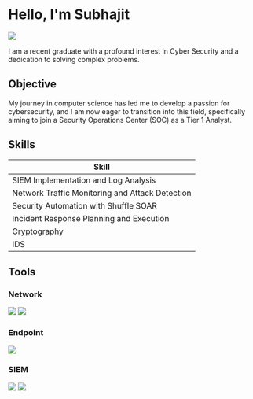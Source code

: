 # Hello, I'm Subhajit
<a href="https://www.linkedin.com/in/subhajit-barman-b9376620b/"><img src="https://img.shields.io/badge/-LinkedIn-0072b1?&style=for-the-badge&logo=linkedin&logoColor=white" /></a>

I am a recent graduate with a profound interest in Cyber Security and a dedication to solving complex problems.

## Objective

My journey in computer science has led me to develop a passion for cybersecurity, and I am now eager to transition into this field, specifically aiming to join a Security Operations Center (SOC) as a Tier 1 Analyst.

## Skills

| Skill                                         
|-----------------------------------------------
| SIEM Implementation and Log Analysis          
| Network Traffic Monitoring and Attack Detection 
| Security Automation with Shuffle SOAR         
| Incident Response Planning and Execution
| Cryptography
| IDS | IPS

## Tools

### Network
<div>
    <img src="https://img.shields.io/badge/-Wireshark-1679A7?&style=for-the-badge&logo=Wireshark&logoColor=white" />
   <img src="https://img.shields.io/badge/-Snort-990000?style=for-the-badge&logo=Snort&logoColor=white" />
</div>

### Endpoint
<div>
  <img src="https://img.shields.io/badge/-Wazuh-002A52?style=for-the-badge&logo=Wazuh&logoColor=white" />
</div>

### SIEM
<div>
    <img src="https://img.shields.io/badge/-Splunk-000000?&style=for-the-badge&logo=Splunk&logoColor=white" />
    <img src="https://img.shields.io/badge/-Elastic-005571?&style=for-the-badge&logo=Elastic&logoColor=white" />
</div>
